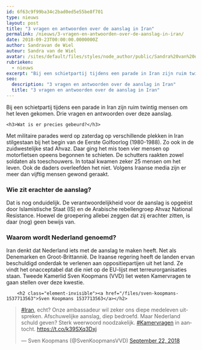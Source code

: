 ```yaml
---
id: 6f63c9f99ba34c2bad0ed5e55be8f701
type: nieuws
layout: post
title: "3 vragen en antwoorden over de aanslag in Iran"
permalink: /nieuws/3-vragen-en-antwoorden-over-de-aanslag-in-iran/
date: 2018-09-23T00:00:00.0000000Z
author: Sandravan de Wiel
auteur: Sandra van de Wiel
avatar: /sites/default/files/styles/node_author/public/Sandra%20van%20de%20Wiel_0.jpg?itok=62k7evo4
rubrieken:
  - nieuws
excerpt: "Bij een schietpartij tijdens een parade in Iran zijn ruim twintig mensen om het leven gekomen. Drie vragen en antwoorden over deze aanslag.  "
seo:
  description: "3 vragen en antwoorden over de aanslag in Iran"
  title: "3 vragen en antwoorden over de aanslag in Iran"
---
```

Bij een schietpartij tijdens een parade in Iran zijn ruim twintig mensen om het leven gekomen. Drie vragen en antwoorden over deze aanslag.  

    <h3>Wat is er precies gebeurd?</h3>
<p>Met militaire parades werd op zaterdag op verschillende plekken in Iran stilgestaan bij het begin van de Eerste Golfoorlog (1980-1988). Zo ook in de zuidwestelijke stad Ahvaz. Daar ging het mis toen vier mensen op motorfietsen opeens begonnen te schieten. De schutters raakten zowel soldaten als toeschouwers. In totaal kwamen zeker 25 mensen om het leven. Ook de daders overleefden het niet. Volgens Iraanse media zijn er meer dan vijftig mensen gewond geraakt.</p>
<h3>Wie zit erachter de aanslag?</h3>
<p>Dat is nog onduidelijk. De verantwoordelijkheid voor de aanslag is opgeëist door Islamistische Staat (IS) en de Arabische rebellengroep Ahvaz National Resistance. Hoewel de groepering allebei zeggen dat zij erachter zitten, is daar (nog) geen bewijs van.</p>
<h3>Waarom wordt Nederland genoemd?</h3>
<p>Iran denkt dat Nederland iets met de aanslag te maken heeft. Net als Denemarken en Groot-Brittannië. De Iraanse regering heeft de landen ervan beschuldigd onderdak te verlenen aan oppositiepartijen uit het land. Ze vindt het onacceptabel dat die niet op de EU-lijst met terreurorganisaties staan. Tweede Kamerlid Sven Koopmans (VVD) liet weten Kamervragen te gaan stellen over deze kwestie. </p>
<p><div class="media media-element-container media-default"><div id="file-534715" class="file file-document file-text-oembed">

        <h2 class="element-invisible"><a href="/files/sven-koopmans-1537713563">Sven Koopmans 1537713563</a></h2>
    
  
  <div class="content">
    
<blockquote class="twitter-tweet" data-width="550"><p lang="nl" dir="ltr"><a href="https://twitter.com/hashtag/Iran?src=hash&amp;ref_src=twsrc%5Etfw">#Iran</a>, echt? Onze ambassadeur wil zeker ons diepe medeleven uitspreken. Afschuwelijke aanslag, diep bedroefd. Maar Nederland schuld geven? Sterk  weerwoord noodzakelijk. <a href="https://twitter.com/hashtag/Kamervragen?src=hash&amp;ref_src=twsrc%5Etfw">#Kamervragen</a> in aantocht. <a href="https://t.co/k39SXq3Dxj">https://t.co/k39SXq3Dxj</a></p>&mdash; Sven Koopmans (@SvenKoopmansVVD) <a href="https://twitter.com/SvenKoopmansVVD/status/1043611123046670337?ref_src=twsrc%5Etfw">September 22, 2018</a></blockquote>
<script async="" src="https://platform.twitter.com/widgets.js" charset="utf-8"></script>
  </div>

  
</div>
</div>  
